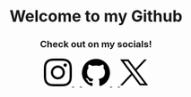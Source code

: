 <h1 align="center"> Welcome to my Github </h1>
<h3 align="center">
    Check out on my socials!
</h3>
<p align="center">
    <a href="https://instagram.com/john.cha.523">
    <picture>
    <img src="assets/icon/Instagram_icon.png" width="50px">
    <img src="assets/misc/transparent.png" width="10px" length="1px">
    </picture>
    <a href="https://github.com/Johnsonnn64">
    <picture>
    <img src="assets/icon/Github_icon.png" width="50px">
    <img src="assets/misc/transparent.png" width="10px" length="1px">
    </picture>
    <a href="https://twitter.com/JohnsoNisTaken">
    <picture>
    <img src="assets/icon/X_icon.png" width="50px">
    </picture>
</p>
